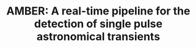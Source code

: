 ---
authors: A. Sclocco, S. Heldens, and B. van Werkhoven
title: "AMBER: A real-time pipeline for the detection of single pulse astronomical transients"
journal: "SoftwareX"
year: 2020
---
